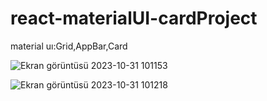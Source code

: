 # react-materialUI-cardProject

material uı:Grid,AppBar,Card

![Ekran görüntüsü 2023-10-31 101153](https://github.com/mirackurnaz/react-materialUI-cardProject/assets/78266140/c3ae848f-7e11-49cc-8fa1-057bbe68f8b3)

![Ekran görüntüsü 2023-10-31 101218](https://github.com/mirackurnaz/react-materialUI-cardProject/assets/78266140/06ba49fd-e7b8-41f9-bad2-f0ea3fd4d160)
